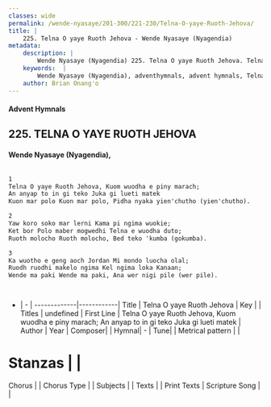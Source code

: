 ```yaml
---
classes: wide
permalink: /wende-nyasaye/201-300/221-230/Telna-O-yaye-Ruoth-Jehova/
title: |
    225. Telna O yaye Ruoth Jehova - Wende Nyasaye (Nyagendia)
metadata:
    description: |
        Wende Nyasaye (Nyagendia) 225. Telna O yaye Ruoth Jehova. Telna O yaye Ruoth Jehova, Kuom wuodha e piny marach; An anyap to in gi teko Juka gi lueti matek Kuon mar polo Kuon mar polo, Pidha nyaka yien'chutho (yien'chutho).  
    keywords:  |
        Wende Nyasaye (Nyagendia), adventhymnals, advent hymnals, Telna O yaye Ruoth Jehova, Telna O yaye Ruoth Jehova, Kuom wuodha e piny marach; An anyap to in gi teko Juka gi lueti matek. 
    author: Brian Onang'o
---
```


#### Advent Hymnals
## 225. TELNA O YAYE RUOTH JEHOVA
####  Wende Nyasaye (Nyagendia),

```txt

1
Telna O yaye Ruoth Jehova, Kuom wuodha e piny marach;
An anyap to in gi teko Juka gi lueti matek
Kuon mar polo Kuon mar polo, Pidha nyaka yien'chutho (yien'chutho).

2
Yaw koro soko mar lerni Kama pi ngima wuokie;
Ket bor Polo maber mogwedhi Telna e wuodha duto;
Ruoth molocho Ruoth molocho, Bed teko 'kumba (gokumba).

3
Ka wuotho e geng aoch Jordan Mi mondo luocha olal;
Ruodh ruodhi makelo ngima Kel ngima loka Kanaan;
Wende ma paki Wende ma paki, Ana wer nigi pile (wer pile).




```

- |   -  |
-------------|------------|
Title | Telna O yaye Ruoth Jehova |
Key |  |
Titles | undefined |
First Line | Telna O yaye Ruoth Jehova, Kuom wuodha e piny marach; An anyap to in gi teko Juka gi lueti matek |
Author | 
Year | 
Composer| |
Hymnal|  - |
Tune|  |
Metrical pattern | |
# Stanzas |  |
Chorus |  |
Chorus Type |  |
Subjects | |
Texts |  |
Print Texts | 
Scripture Song |  |
    
